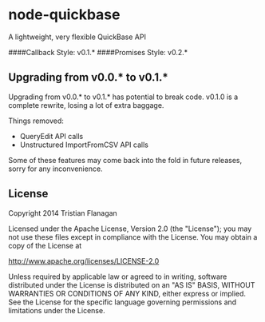 node-quickbase
==============

A lightweight, very flexible QuickBase API

####Callback Style: v0.1.*
####Promises Style: v0.2.*

Upgrading from v0.0.* to v0.1.*
-------------------------------
Upgrading from v0.0.* to v0.1.* has potential to break code. v0.1.0 is a complete rewrite, losing a lot of extra baggage.

Things removed:
* QueryEdit API calls
* Unstructured ImportFromCSV API calls

Some of these features may come back into the fold in future releases, sorry for any inconvenience. 

License
-------

Copyright 2014 Tristian Flanagan

Licensed under the Apache License, Version 2.0 (the "License"); you may not use these files except in compliance with the License. You may obtain a copy of the License at

http://www.apache.org/licenses/LICENSE-2.0

Unless required by applicable law or agreed to in writing, software distributed under the License is distributed on an "AS IS" BASIS, WITHOUT WARRANTIES OR CONDITIONS OF ANY KIND, either express or implied. See the License for the specific language governing permissions and limitations under the License.
